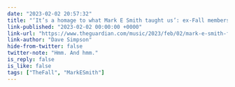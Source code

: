 ```yaml
---
date: "2023-02-02 20:57:32"
title: "‘It’s a homage to what Mark E Smith taught us’: ex-Fall members House of All  deny exploiting band’s legacy"
link-published: "2023-02-02 00:00:00 +0000"
link-url: "https://www.theguardian.com/music/2023/feb/02/mark-e-smith-fall-members-house-of-all-martin-bramah"
link-author: "Dave Simpson"
hide-from-twitter: false
twitter-note: "Hmm. And hmm."
is_reply: false
is_like: false
tags: ["TheFall", "MarkESmith"]
---
```


